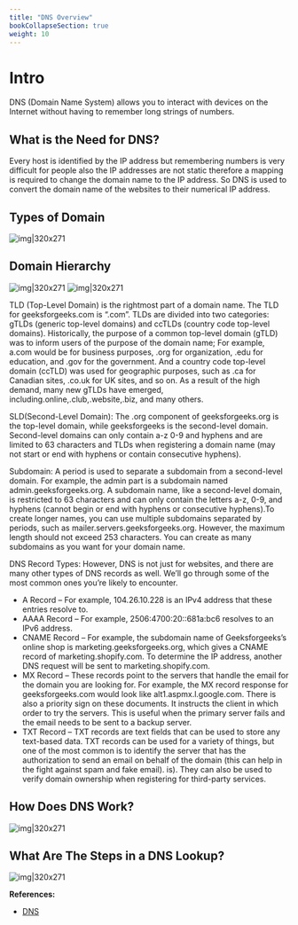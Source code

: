 ```yaml
---
title: "DNS Overview"
bookCollapseSection: true
weight: 10
---
```


# Intro
DNS (Domain Name System) allows you to interact with devices on the Internet without having to remember long strings of numbers. 

## What is the Need for DNS?
Every host is identified by the IP address but remembering numbers is very difficult for people also the IP addresses are not static therefore a mapping is required to change the domain name to the IP address. So DNS is used to convert the domain name of the websites to their numerical IP address. 

## Types of Domain
![img|320x271](https://prasenjitmanna.com/tech-book/diagrams/dns/Types-of-DNS.png)

## Domain Hierarchy

![img|320x271](https://prasenjitmanna.com/tech-book/diagrams/dns/domain-660x380.png)
![img|320x271](https://prasenjitmanna.com/tech-book/diagrams/dns/DNS-extra.png)

TLD (Top-Level Domain) is the rightmost part of a domain name. The TLD for geeksforgeeks.com is “.com”. TLDs are divided into two categories: gTLDs (generic top-level domains) and ccTLDs (country code top-level domains). Historically, the purpose of a common top-level domain (gTLD) was to inform users of the purpose of the domain name; For example, a.com would be for business purposes, .org for organization, .edu for education, and .gov for the government. And a country code top-level domain (ccTLD) was used for geographic purposes, such as .ca for Canadian sites, .co.uk for UK sites, and so on. As a result of the high demand, many new gTLDs have emerged, including.online,.club,.website,.biz, and many others.

SLD(Second-Level Domain): The .org component of geeksforgeeks.org is the top-level domain, while geeksforgeeks is the second-level domain. Second-level domains can only contain a-z 0-9 and hyphens and are limited to 63 characters and TLDs when registering a domain name (may not start or end with hyphens or contain consecutive hyphens).

Subdomain: A period is used to separate a subdomain from a second-level domain. For example, the admin part is a subdomain named admin.geeksforgeeks.org. A subdomain name, like a second-level domain, is restricted to 63 characters and can only contain the letters a-z, 0-9, and hyphens (cannot begin or end with hyphens or consecutive hyphens).To create longer names, you can use multiple subdomains separated by periods, such as mailer.servers.geeksforgeeks.org. However, the maximum length should not exceed 253 characters. You can create as many subdomains as you want for your domain name.

DNS Record Types: However, DNS is not just for websites, and there are many other types of DNS records as well. We’ll go through some of the most common ones you’re likely to encounter.

* A Record – For example, 104.26.10.228 is an IPv4 address that these entries resolve to.
* AAAA Record – For example, 2506:4700:20::681a:bc6 resolves to an IPv6 address.
* CNAME Record – For example, the subdomain name of Geeksforgeeks’s online shop is marketing.geeksforgeeks.org, which gives a CNAME record of marketing.shopify.com. To determine the IP address, another DNS request will be sent to marketing.shopify.com.
* MX Record – These records point to the servers that handle the email for the domain you are looking for. For example, the MX record response for geeksforgeeks.com would look like alt1.aspmx.l.google.com. There is also a priority sign on these documents. It instructs the client in which order to try the servers. This is useful when the primary server fails and the email needs to be sent to a backup server.
* TXT Record – TXT records are text fields that can be used to store any text-based data. TXT records can be used for a variety of things, but one of the most common is to identify the server that has the authorization to send an email on behalf of the domain (this can help in the fight against spam and fake email). is). They can also be used to verify domain ownership when registering for third-party services.

## How Does DNS Work?
![img|320x271](https://prasenjitmanna.com/tech-book/diagrams/dns/How-DNS-Works-gif.gif)

## What Are The Steps in a DNS Lookup?
![img|320x271](https://prasenjitmanna.com/tech-book/diagrams/dns/Working-of-DNS.gif)

**References:**
* [DNS](https://www.geeksforgeeks.org/domain-name-system-dns-in-application-layer/)
